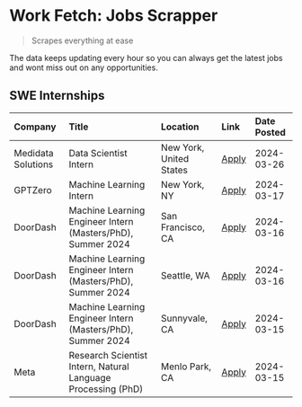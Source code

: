 # Work Fetch: Jobs Scrapper
> Scrapes everything at ease

The data keeps updating every hour so you can always get the latest jobs and wont miss out on any opportunities.

## SWE Internships
<!--START_SECTION:workfetch-->
| Company            | Title                                                        | Location                | Link                                                                                                                                                                                                                                                                     | Date Posted   |
|:-------------------|:-------------------------------------------------------------|:------------------------|:-------------------------------------------------------------------------------------------------------------------------------------------------------------------------------------------------------------------------------------------------------------------------|:--------------|
| Medidata Solutions | Data Scientist Intern                                        | New York, United States | [Apply](https://www.linkedin.com/jobs/view/data-scientist-intern-at-medidata-solutions-3810253704?position=9&pageNum=0&refId=%2Bt1oagNjEmZAch0JMNXbHA%3D%3D&trackingId=C%2B4ndCxjrUB9bjD0FFdvyw%3D%3D&trk=public_jobs_jserp-result_search-card)                          | 2024-03-26    |
| GPTZero            | Machine Learning Intern                                      | New York, NY            | [Apply](https://www.linkedin.com/jobs/view/machine-learning-intern-at-gptzero-3860723963?position=8&pageNum=0&refId=%2Bt1oagNjEmZAch0JMNXbHA%3D%3D&trackingId=3DUZyaJVyqYXve3q2wIkSg%3D%3D&trk=public_jobs_jserp-result_search-card)                                     | 2024-03-17    |
| DoorDash           | Machine Learning Engineer Intern (Masters/PhD), Summer 2024  | San Francisco, CA       | [Apply](https://www.linkedin.com/jobs/view/machine-learning-engineer-intern-masters-phd-summer-2024-at-doordash-3736457737?position=3&pageNum=0&refId=%2Bt1oagNjEmZAch0JMNXbHA%3D%3D&trackingId=ydB0PFuwqnhm63UOGTWjTQ%3D%3D&trk=public_jobs_jserp-result_search-card)   | 2024-03-16    |
| DoorDash           | Machine Learning Engineer Intern (Masters/PhD), Summer 2024  | Seattle, WA             | [Apply](https://www.linkedin.com/jobs/view/machine-learning-engineer-intern-masters-phd-summer-2024-at-doordash-3736455966?position=4&pageNum=0&refId=%2Bt1oagNjEmZAch0JMNXbHA%3D%3D&trackingId=vlFDN4xOnJxeyUWfYQVV2Q%3D%3D&trk=public_jobs_jserp-result_search-card)   | 2024-03-16    |
| DoorDash           | Machine Learning Engineer Intern (Masters/PhD), Summer 2024  | Sunnyvale, CA           | [Apply](https://www.linkedin.com/jobs/view/machine-learning-engineer-intern-masters-phd-summer-2024-at-doordash-3736454973?position=2&pageNum=0&refId=%2Bt1oagNjEmZAch0JMNXbHA%3D%3D&trackingId=vL21KjWx%2FLAe72Bihown0Q%3D%3D&trk=public_jobs_jserp-result_search-card) | 2024-03-15    |
| Meta               | Research Scientist Intern, Natural Language Processing (PhD) | Menlo Park, CA          | [Apply](https://www.linkedin.com/jobs/view/research-scientist-intern-natural-language-processing-phd-at-meta-3858718375?position=10&pageNum=0&refId=%2Bt1oagNjEmZAch0JMNXbHA%3D%3D&trackingId=Vi6DAsMnCP0mVr1pP56ktA%3D%3D&trk=public_jobs_jserp-result_search-card)     | 2024-03-15    |
<!--END_SECTION:workfetch-->
